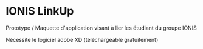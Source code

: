 # IONIS LinkUp
Prototype / Maquette d'application visant à lier les étudiant du groupe IONIS

Nécessite le logiciel adobe XD (téléchargeable gratuitement)
